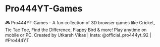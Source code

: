 # Pro444YT-Games
🎮 Pro444YT Games – A fun collection of 3D browser games like Cricket, Tic Tac Toe, Find the Difference, Flappy Bird &amp; more! Play anytime on mobile or PC. Created by Utkarsh Vikas | Insta: @official_pro444yt_92 | #Pro444YT
